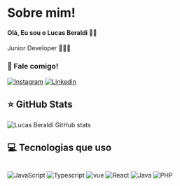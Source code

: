 # Sobre mim!

#### Olá, Eu sou o Lucas Beraldi 👋🏼
 Junior Developer  🙋🏽‍♂️

### 🎯 Fale comigo!
[![Instagram](https://img.shields.io/badge/Instagram-E4405F?style=for-the-badge&logo=instagram&logoColor=white)](https://www.instagram.com/lucas.beraldii/)
[![Linkedin](https://img.shields.io/badge/LinkedIn-0077B5?style=for-the-badge&logo=linkedin&logoColor=white)](https://www.linkedin.com/in/lucas-beraldi-b632a614b/)

## ⭐ GitHub Stats
![Lucas Beraldi GitHub stats](https://github-readme-stats.vercel.app/api?username=LBeraldi&show_icons=true&theme=dracula)

## 💻 Tecnologias que uso 

<div style="display: inline_block"><br/>
<img aling="center" alt="JavaScript" src="https://img.shields.io/badge/JavaScript-F7DF1E?style=for-the-badge&logo=javascript&logoColor=black"/>
<img aling="center" alt="Typescript" src="https://img.shields.io/badge/TypeScript-007ACC?style=for-the-badge&logo=typescript&logoColor=white"/>
<img aling="center" alt="vue" src="https://img.shields.io/badge/Vue.js-35495E?style=for-the-badge&logo=vue.js&logoColor=4FC08D"/>
<img aling="center" alt="React" src="https://img.shields.io/badge/React-20232A?style=for-the-badge&logo=react&logoColor=61DAFB"/>
<img aling="center" alt="Java" src="https://img.shields.io/badge/Java-ED8B00?style=for-the-badge&logo=openjdk&logoColor=white"/>
<img aling="center" alt="PHP" src="https://img.shields.io/badge/PHP-777BB4?style=for-the-badge&logo=php&logoColor=white  "/>
</div>
